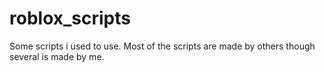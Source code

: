 # roblox_scripts
Some scripts i used to use. Most of the scripts are made by others though several is made by me.
